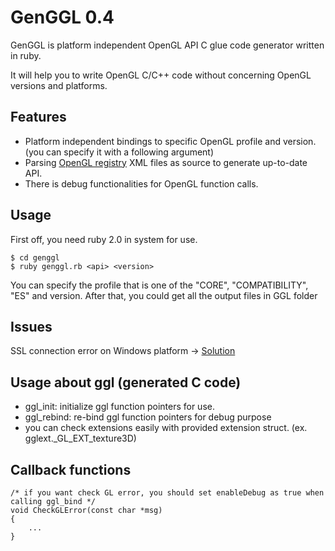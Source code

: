 GenGGL 0.4
============================

GenGGL is platform independent OpenGL API C glue code generator written in ruby.

It will help you to write OpenGL C/C++ code without concerning OpenGL versions and platforms.

Features
----------------------------

* Platform independent bindings to specific OpenGL profile and version. (you can specify it with a following argument)
* Parsing [OpenGL registry](http://www.opengl.org/registry) XML files as source to generate up-to-date API.
* There is debug functionalities for OpenGL function calls.

Usage
----------------------------
First off, you need ruby 2.0 in system for use. 

	$ cd genggl
	$ ruby genggl.rb <api> <version>

You can specify the profile that is one of the "CORE", "COMPATIBILITY", "ES" and version. 
After that, you could get all the output files in GGL folder

Issues
----------------------------
SSL connection error on Windows platform -> [Solution](https://gist.github.com/fnichol/867550)

Usage about ggl (generated C code)
----------------------------
* ggl_init: initialize ggl function pointers for use.
* ggl_rebind: re-bind ggl function pointers for debug purpose
* you can check extensions easily with provided extension struct. (ex. gglext._GL_EXT_texture3D)

Callback functions
----------------------------
	/* if you want check GL error, you should set enableDebug as true when calling ggl_bind */
	void CheckGLError(const char *msg)
	{
    	...
	}
